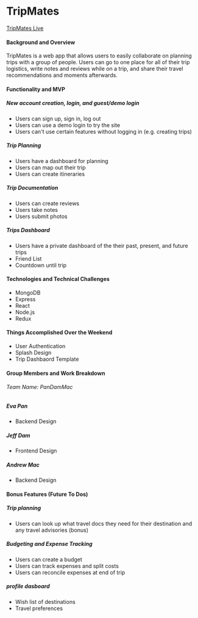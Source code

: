 # TripMates
[TripMates Live](https://tripmates-aa.herokuapp.com/)

#### Background and Overview

TripMates is a web app that allows users to easily collaborate on planning trips with a group of people. Users can go to one place for all of their trip logistics, write notes and reviews while on a trip, and share their travel recommendations and moments afterwards. 


#### Functionality and MVP

##### New account creation, login, and guest/demo login
* Users can sign up, sign in, log out
* Users can use a demo login to try the site
* Users can't use certain features without logging in (e.g. creating trips)

##### Trip Planning
* Users have a dashboard for planning
* Users can map out their trip 
* Users can create itineraries


##### Trip Documentation
* Users can create reviews
* Users take notes
* Users submit photos

##### Trips Dashboard
* Users have a private dashboard of the their past, present, and future trips 
* Friend List
* Countdown until trip


#### Technologies and Technical Challenges
* MongoDB
* Express
* React
* Node.js
* Redux

#### Things Accomplished Over the Weekend
* User Authentication
* Splash Design
* Trip Dashbaord Template

#### Group Members and Work Breakdown
###### Team Name: PanDamMac
##### Eva Pan 
* Backend Design
##### Jeff Dam 
* Frontend Design 
##### Andrew Mac
* Backend Design




#### Bonus Features (Future To Dos)
##### Trip planning 
* Users can look up what travel docs they need for their destination and any travel advisories (bonus)

##### Budgeting and Expense Tracking
* Users can create a budget
* Users can track expenses and split costs 
* Users can reconcile expenses at end of trip

##### profile dasboard
* Wish list of destinations
* Travel preferences 